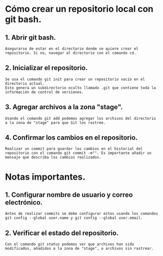 # Cómo crear un repositorio local con git bash.

## 1. Abrir git bash.

    Asegurarse de estar en el directorio donde se quiere crear el repositorio. Si no, navegar al directorio con el comando cd.

## 2. Inicializar el repositorio.

    Se usa el comando git init para crear un repositorio vacío en el directorio actual.
    Esto genera un subdirectorio oculto llamado .git que contiene toda la información de control de versiones.

## 3. Agregar archivos a la zona "stage".

    Usando el comando git add podemos agregar los archivos del directorio a la zona de "stage" para que Git los rastree.

## 4. Confirmar los cambios en el repositorio.

    Realizar un commit para guardar los cambios en el historial del repositorio con el comando git commit -m"". Es importante añadir un mensaje que describa los cambios realizados.

# Notas importantes.

## 1. Configurar nombre de usuario y correo electrónico.

    Antes de realizar commits se debe configurar estos usando los comandos git config --global user.name y git config --global user.email.

## 2. Verificar el estado del repositorio.

    Con el comando git status podemos ver que archivos han sido modificados, añadidos a la zona de "stage", o archivos sin rastrear.